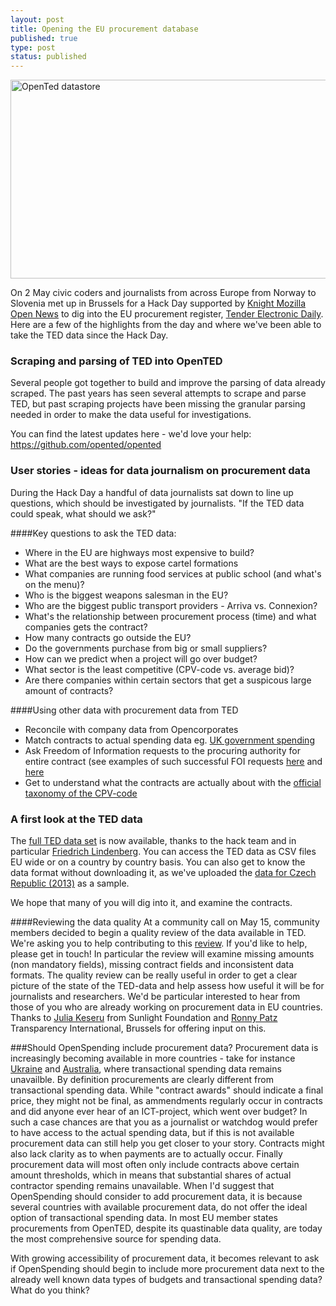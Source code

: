 ```yaml
---
layout: post
title: Opening the EU procurement database
published: true
type: post
status: published
---
```


<a href="http://www.flickr.com/photos/94746900@N06/8754972519/" title="OpenTed datastore by anderspedersenOKF, on Flickr"><img src="http://farm4.staticflickr.com/3797/8754972519_7290637fb4_z.jpg" width="640" height="318" alt="OpenTed datastore"></a>

On 2 May civic coders and journalists from across Europe from Norway to Slovenia met up in Brussels for a Hack Day supported by [Knight Mozilla Open News](www.mozillaopennews.org/) to dig into the EU procurement register, [Tender Electronic Daily](ted.europa.eu). Here are a few of the highlights from the day and where we've been able to take the TED data since the Hack Day. 

### Scraping and parsing of TED into OpenTED 
Several people got together to build and improve the parsing of data already scraped. The past years has seen several attempts to scrape and parse TED, but past scraping projects have been missing the granular parsing needed in order to make the data useful for investigations.

You can find the latest updates here - we'd love your help: 
https://github.com/opented/opented

### User stories - ideas for data journalism on procurement data
During the Hack Day a handful of data journalists sat down to line up questions, which should be investigated by journalists. "If the TED data could speak, what should we ask?"

####Key questions to ask the TED data:
- Where in the EU are highways most expensive to build?
- What are the best ways to expose cartel formations
- What companies are running food services at public school (and what's on the menu)?
- Who is the biggest weapons salesman in the EU?
- Who are the biggest public transport providers - Arriva vs. Connexion?
- What's the relationship between procurement process (time) and what companies gets the contract?
- How many contracts go outside the EU?
- Do the governments purchase from big or small suppliers?
- How can we predict when a project will go over budget?
- What sector is the least competitive (CPV-code vs. average bid)? 
- Are there companies within certain sectors that get a suspicous large amount of contracts?

####Using other data with procurement data from TED
- Reconcile with company data from Opencorporates
- Match contracts to actual spending data eg. [UK government spending](http://openspending.org/ukgov-25k-spending)
- Ask Freedom of Information requests to the procuring authority for entire contract (see examples of such successful FOI requests [here](http://www.asktheeu.org/en/request/292/response/805/attach/2/Signed%20Framework%20Agreement%20with%20Eurocontrol.PDF.pdf) and [here](http://www.asktheeu.org/en/request/293/response/909/attach/3/answer%20del%20BD%20GESTDEM%202012%205786.pdf)
- Get to understand what the contracts are actually about with the [official taxonomy of the CPV-code](http://simap.europa.eu/codes-and-nomenclatures/codes-cpv/codes-cpv_en.htm)

### A first look at the TED data
The [full TED data set](http://opented.pudo.org) is now available, thanks to the hack team and in particular [Friedrich Lindenberg](twitter.com/pudo). 
You can access the TED data as CSV files EU wide or on a country by country basis. You can also get to know the data format without downloading it, as we've uploaded the [data for Czech Republic (2013)](https://docs.google.com/a/okfn.org/spreadsheet/ccc?key=0AvdkMlz2NopEdEtxU3dDYktRT3ltbTdadnZBcmdaVVE#gid=0) as a sample. 

We hope that many of you will dig into it, and examine the contracts. 

####Reviewing the data quality
At a community call on May 15, community members decided to begin a quality review of the data available in TED. 
We're asking you to help contributing to this [review](https://docs.google.com/a/okfn.org/document/d/16tXDgtMQVIX5TnzWPPZScRZEd0FkW14Zcc_lche5T_w/edit#heading=h.t1acmd7rub4n). If you'd like to help, please get in touch! In particular the review will examine missing amounts (non mandatory fields), missing contract fields and inconsistent data formats. The quality review can be really useful in order to get a clear picture of the state of the TED-data and help assess how useful it will be for journalists and researchers. We'd be particular interested to hear from those of you who are already working on procurement data in EU countries.  
Thanks to [Julia Keseru](https://twitter.com/jkeserue) from Sunlight Foundation and [Ronny Patz](https://twitter.com/ronpatz) Transparency International, Brussels for offering input on this. 

###Should OpenSpending include procurement data?
Procurement data is increasingly becoming available in more countries - take for instance [Ukraine](z.texty.org.ua) and [Australia](http://openspending.org/australian_federal_government_contract_spending), where transactional spending data remains unavailble. By definition procurements are clearly different from transactional spending data. While "contract awards" should indicate a final price, they might not be final, as ammendments regularly occur in contracts and did anyone ever hear of an ICT-project, which went over budget? In such a case chances are that you as a journalist or watchdog would prefer to have access to the actual spending data, but if this is not available procurement data can still help you get closer to your story. Contracts might also lack clarity as to when payments are to actually occur. Finally procurement data will most often only include contracts above certain amount thresholds, which in means that substantial shares of actual contractor spending remains unavailable. 
When I'd suggest that OpenSpending should consider to add procurement data, it is because several countries with available procurement data, do not offer the ideal option of transactional spending data. In most EU member states procurements from OpenTED, despite its quastinable data quality, are today the most comprehensive source for spending data.  

With growing accessibility of procurement data, it becomes relevant to ask if OpenSpending should begin to include more procurement data next to the already well known data types of budgets and transactional spending data? What do you think?
